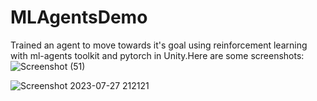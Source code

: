 # MLAgentsDemo
Trained an agent to move towards it's goal using reinforcement learning with ml-agents toolkit and pytorch in Unity.Here are some screenshots:
![Screenshot (51)](https://github.com/AshwinSaji10/MLAgentsDemo/assets/118591685/cf466184-c805-49ab-b0db-823941a2ce65)

![Screenshot 2023-07-27 212121](https://github.com/AshwinSaji10/MLAgentsDemo/assets/118591685/18056bde-69ca-4060-89bf-69f2eafbdf6e)


